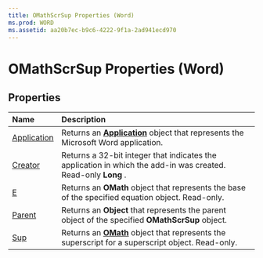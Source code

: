 ```yaml
---
title: OMathScrSup Properties (Word)
ms.prod: WORD
ms.assetid: aa20b7ec-b9c6-4222-9f1a-2ad941ecd970
---
```



# OMathScrSup Properties (Word)

## Properties



|**Name**|**Description**|
|:-----|:-----|
|[Application](omathscrsup-application-property-word.md)|Returns an  **[Application](application-object-word.md)** object that represents the Microsoft Word application.|
|[Creator](omathscrsup-creator-property-word.md)|Returns a 32-bit integer that indicates the application in which the add-in was created. Read-only  **Long** .|
|[E](omathscrsup-e-property-word.md)|Returns an  **OMath** object that represents the base of the specified equation object. Read-only.|
|[Parent](omathscrsup-parent-property-word.md)|Returns an  **Object** that represents the parent object of the specified **OMathScrSup** object.|
|[Sup](omathscrsup-sup-property-word.md)|Returns an  **[OMath](omath-object-word.md)** object that represents the superscript for a superscript object. Read-only.|

